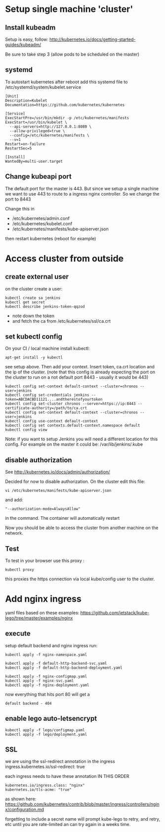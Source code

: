 # Setup single machine 'cluster'

## Install kubeadm

Setup is easy, follow:  http://kubernetes.io/docs/getting-started-guides/kubeadm/

Be sure to take step 3 (allow pods to be scheduled on the master)

## systemd

To autostart kubernetes after reboot add this systemd file to /etc/systemd/system/kubelet.service
 
```
[Unit]
Description=Kubelet
Documentation=https://github.com/kubernetes/kubernetes

[Service]
ExecStartPre=/usr/bin/mkdir -p /etc/kubernetes/manifests
ExecStart=/usr/bin/kubelet \
  --api-servers=http://127.0.0.1:8080 \
  --allow-privileged=true \
  --config=/etc/kubernetes/manifests \
  --v=1
Restart=on-failure
RestartSec=5

[Install]
WantedBy=multi-user.target
```


## Change kubeapi port

The default port for the master is 443. But since we setup a single machine we want 
to use 443 to route to a ingress nginx controller.
 So we change the port to 8443
 
 Change this in 
 - /etc/kubernetes/admin.conf
 - /etc/kubernetes/kubelet.conf
 - /etc/kubernetes/manifests/kube-apiserver.json
 
then restart kubernetes (reboot for example) 


# Access cluster from outside

## create external user 

on the cluster create a user:

```
kubectl create sa jenkins
kubectl get secret
kubectl describe jenkins-token-qqzod
```

 - note down the token 
 - and fetch the ca from /etc/kubernetes/ssl/ca.crt

## set kubectl config

On your CI / local machine install kubectl:


```
apt-get install -y kubectl
```

see setup above.
Then add your context. Insert token, ca.crt location and the ip of the cluster.
(note that this config is already expecting the port on the cluster to run on a not default port 8443 - usually it would be 443)

```
kubectl config set-context default-context --cluster=chronos --user=jenkins
kubectl config set-credentials jenkins --token=ABCDACBD11121....andtherestofyourtoken
kubectl config set-cluster chronos --server=https://ip:8443 --certificate-authority=/path/to/ca.crt 
kubectl config set-context default-context --cluster=chronos --user=jenkins
kubectl config use-context default-context
kubectl config set contexts.default-context.namespace default
kubectl config view
```

Note: if you want to setup Jenkins you will need a different location for this config. For example on the master it could be: /var/lib/jenkins/.kube


## disable authorization 

See http://kubernetes.io/docs/admin/authorization/

Decided for now to disable authorization. On the cluster edit this file:

```
vi /etc/kubernetes/manifests/kube-apiserver.json
```

and add:

```
"--authorization-mode=AlwaysAllow"
```

in the command. The container will automatically restart

Now you should be able to access the cluster from another machine on the network.

## Test 

To test in your browser use this proxy :

```
kubectl proxy
```

this proxies the https connection via local kube/config user to the cluster. 

# Add nginx ingress

yaml files based on these examples: https://github.com/jetstack/kube-lego/tree/master/examples/nginx 

## execute

setup default backend and nginx ingress
run:

```
kubectl apply -f nginx-namespace.yaml

kubectl apply -f default-http-backend-svc.yaml
kubectl apply -f default-http-backend-deployment.yaml

kubectl apply -f nginx-configmap.yaml
kubectl apply -f nginx-svc.yaml
kubectl apply -f nginx-deployment.yaml
```

now everything that hits port 80 will get a 
```
default backend - 404
```

## enable lego auto-letsencrypt

```
kubectl apply -f lego/configmap.yaml
kubectl apply -f lego/deployment.yaml
```

## SSL

we are using the ssl-redirect annotation in the ingress
ingress.kubernetes.io/ssl-redirect: true

each ingress needs to have these annotation IN THIS ORDER

```    
kubernetes.io/ingress.class: "nginx"
kubernetes.io/tls-acme: "true"
```

as shown here: https://github.com/kubernetes/contrib/blob/master/ingress/controllers/nginx/configuration.md

forgetting to include a secret name will prompt kube-lego to retry, and retry, etc until you are rate-limited an can try again in a weeks time.  
